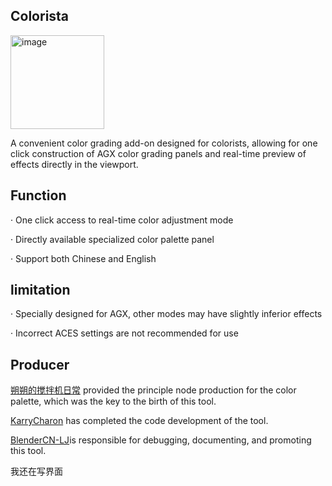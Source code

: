 ## Colorista
<a href="https://acggit.com/">
  <img src="https://github.com/user-attachments/assets/78a7fa31-eb55-476e-926e-4df7f9ef2365" alt="image" width="150">
</a>

A convenient color grading add-on designed for colorists, allowing for one click construction of AGX color grading panels and real-time preview of effects directly in the viewport.



## Function

· One click access to real-time color adjustment mode

· Directly available specialized color palette panel

· Support both Chinese and English

## limitation

· Specially designed for AGX, other modes may have slightly inferior effects

· Incorrect ACES settings are not recommended for use

## Producer


[朔朔的搅拌机日常](https://space.bilibili.com/1220061774) provided the principle node production for the color palette, which was the key to the birth of this tool.

[KarryCharon](https://space.bilibili.com/319473039) has completed the code development of the tool.

[BlenderCN-LJ](https://space.bilibili.com/35723238)is responsible for debugging, documenting, and promoting this tool.


我还在写界面
